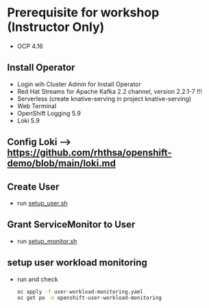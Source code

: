# Prerequisite for workshop (Instructor Only)

- OCP 4.16

## Install Operator

- Login wih Cluster Admin for Install Operator
- Red Hat Streams for Apache Kafka 2.2 channel, version 2.2.1-7 !!!
- Serverless (create knative-serving in project knative-serving)
- Web Terminal
- OpenShift Logging 5.9
- Loki 5.9

## Config Loki --> https://github.com/rhthsa/openshift-demo/blob/main/loki.md


## Create User
- run [setup_user.sh](bin/setup_user.sh)


## Grant ServiceMonitor to User
- run [setup_monitor.sh](bin/setup_monitor.sh)

## setup user workload monitoring
- run and check
  ```sh
  oc apply -f user-workload-monitoring.yaml
  oc get po -n openshift-user-workload-monitoring
  ```